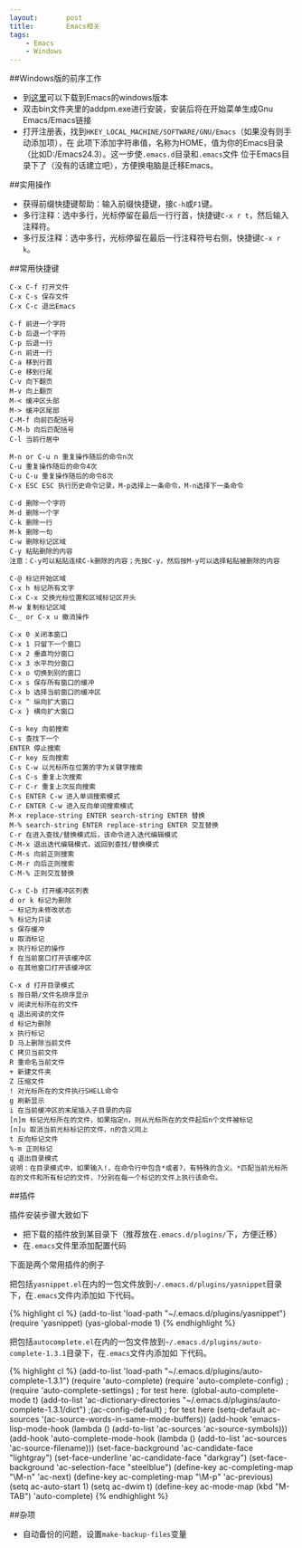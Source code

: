 ```yaml
---
layout:       post
title:        Emacs相关
tags:
    - Emacs
    - Windows
---
```


##Windows版的前序工作

* 到[这里](http://ftp.gnu.org/pub/gnu/emacs/windows/)可以下载到Emacs的windows版本
* 双击bin文件夹里的addpm.exe进行安装，安装后将在开始菜单生成Gnu Emacs/Emacs链接
* 打开注册表，找到`HKEY_LOCAL_MACHINE/SOFTWARE/GNU/Emacs`（如果没有则手动添加项），在
  此项下添加字符串值，名称为HOME，值为你的Emacs目录（比如D:/Emacs24.3）。这一步使`.emacs.d`目录和`.emacs`文件
  位于Emacs目录下了（没有的话建立吧），方便换电脑是迁移Emacs。

##实用操作

* 获得前缀快捷键帮助：输入前缀快捷键，接`C-h`或`F1`键。
* 多行注释：选中多行，光标停留在最后一行行首，快捷键`C-x r t`，然后输入注释符。
* 多行反注释：选中多行，光标停留在最后一行注释符号右侧，快捷键`C-x r k`。

##常用快捷键

    C-x C-f 打开文件
    C-x C-s 保存文件
    C-x C-c 退出Emacs

    C-f 前进一个字符
    C-b 后退一个字符
    C-p 后退一行
    C-n 前进一行
    C-a 移到行首
    C-e 移到行尾
    C-v 向下翻页
    M-v 向上翻页
    M-< 缓冲区头部
    M-> 缓冲区尾部
    C-M-f 向前匹配括号
    C-M-b 向后匹配括号
    C-l 当前行居中
    
    M-n or C-u n 重复操作随后的命令n次
    C-u 重复操作随后的命令4次
    C-u C-u 重复操作随后的命令8次
    C-x ESC ESC 执行历史命令记录，M-p选择上一条命令，M-n选择下一条命令
    
    C-d 删除一个字符
    M-d 删除一个字
    C-k 删除一行
    M-k 删除一句
    C-w 删除标记区域
    C-y 粘贴删除的内容
    注意：C-y可以粘贴连续C-k删除的内容；先按C-y，然后按M-y可以选择粘贴被删除的内容
    
    C-@ 标记开始区域
    C-x h 标记所有文字
    C-x C-x 交换光标位置和区域标记区开头
    M-w 复制标记区域
    C-_ or C-x u 撤消操作
    
    C-x 0 关闭本窗口
    C-x 1 只留下一个窗口
    C-x 2 垂直均分窗口
    C-x 3 水平均分窗口
    C-x o 切换到别的窗口
    C-x s 保存所有窗口的缓冲
    C-x b 选择当前窗口的缓冲区
    C-x ^ 纵向扩大窗口
    C-x } 横向扩大窗口
    
    C-s key 向前搜索
    C-s 查找下一个
    ENTER 停止搜索
    C-r key 反向搜索
    C-s C-w 以光标所在位置的字为关键字搜索
    C-s C-s 重复上次搜索
    C-r C-r 重复上次反向搜索
    C-s ENTER C-w 进入单词搜索模式
    C-r ENTER C-w 进入反向单词搜索模式
    M-x replace-string ENTER search-string ENTER 替换
    M-% search-string ENTER replace-string ENTER 交互替换
    C-r 在进入查找/替换模式后，该命令进入迭代编辑模式
    C-M-x 退出迭代编辑模式，返回到查找/替换模式
    C-M-s 向前正则搜索
    C-M-r 向后正则搜索
    C-M-% 正则交互替换
    
    C-x C-b 打开缓冲区列表
    d or k 标记为删除
    ~ 标记为未修改状态
    % 标记为只读
    s 保存缓冲
    u 取消标记
    x 执行标记的操作
    f 在当前窗口打开该缓冲区
    o 在其他窗口打开该缓冲区

    C-x d 打开目录模式
    s 按日期/文件名排序显示
    v 阅读光标所在的文件
    q 退出阅读的文件
    d 标记为删除
    x 执行标记
    D 马上删除当前文件
    C 拷贝当前文件
    R 重命名当前文件
    + 新建文件夹
    Z 压缩文件
    ! 对光标所在的文件执行SHELL命令
    g 刷新显示
    i 在当前缓冲区的末尾插入子目录的内容
    [n]m 标记光标所在的文件，如果指定n，则从光标所在的文件起后n个文件被标记
    [n]u 取消当前光标标记的文件，n的含义同上
    t 反向标记文件
    %-m 正则标记
    q 退出目录模式
    说明：在目录模式中，如果输入!，在命令行中包含*或者?，有特殊的含义。*匹配当前光标所在的文件和所有标记的文件，?分别在每一个标记的文件上执行该命令。
    
##插件

插件安装步骤大致如下

* 把下载的插件放到某目录下（推荐放在`.emacs.d/plugins/`下，方便迁移）
* 在`.emacs`文件里添加配置代码

下面是两个常用插件的例子

把包括`yasnippet.el`在内的一包文件放到`~/.emacs.d/plugins/yasnippet`目录下，在`.emacs`文件内添加如
下代码。

{% highlight cl %}
(add-to-list 'load-path "~/.emacs.d/plugins/yasnippet")
(require 'yasnippet)
(yas-global-mode 1)
{% endhighlight %}

把包括`autocomplete.el`在内的一包文件放到`~/.emacs.d/plugins/auto-complete-1.3.1`目录下，在`.emacs`文件内添加如
下代码。

{% highlight cl %}
(add-to-list 'load-path "~/.emacs.d/plugins/auto-complete-1.3.1")
(require 'auto-complete) 
(require 'auto-complete-config) 
;(require 'auto-complete-settings) ; for test here.
(global-auto-complete-mode t) 
(add-to-list 'ac-dictionary-directories "~/.emacs.d/plugins/auto-complete-1.3.1/dict")
;(ac-config-default) ; for test here
(setq-default ac-sources '(ac-source-words-in-same-mode-buffers)) 
(add-hook 'emacs-lisp-mode-hook (lambda () (add-to-list 'ac-sources 'ac-source-symbols))) 
(add-hook 'auto-complete-mode-hook (lambda () (add-to-list 'ac-sources 'ac-source-filename))) 
(set-face-background 'ac-candidate-face "lightgray") 
(set-face-underline 'ac-candidate-face "darkgray") 
(set-face-background 'ac-selection-face "steelblue") 
(define-key ac-completing-map "\M-n" 'ac-next) 
(define-key ac-completing-map "\M-p" 'ac-previous) 
(setq ac-auto-start 1) 
(setq ac-dwim t) 
(define-key ac-mode-map (kbd "M-TAB") 'auto-complete) 
{% endhighlight %}

##杂项

* 自动备份的问题，设置`make-backup-files`变量

